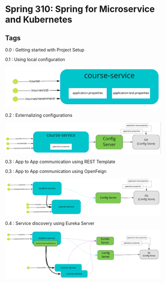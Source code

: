 # Spring 310: Spring for Microservice and Kubernetes

Tags
-----

0.0 : Getting started with Project Setup

0.1 : Using local configuration

![course service with internal configuration](illustrations/001-course-service-internal-config.png)

0.2 : Externalizing configurations

![course service with externalized configuration](illustrations/002-course-service-external-config.png)

0.3 : App to App communication using REST Template

0.3 : App to App communication using OpenFeign

![app to app communication using REST](illustrations/003-app2app-rest-communication.png) 

0.4 : Service discovery using Eureka Server

![service registry using eureka server](illustrations/004-integrated-with-service-registry.png) 